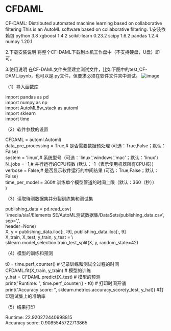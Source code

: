 # CFDAML
CF-DAML: Distributed automated machine learning based on collaborative filtering
This is an AutoML software based on collaborative filtering.
1.安装依赖包
python 3.8
xgboost 1.4.2
scikit-learn 0.23.2
scipy 1.6.2
pandas 1.2.4
numpy 1.20.1

2.下载安装说明
将整个CF-DAML下载到本机工作盘中（不支持硬盘，U盘）即可。

3.使用说明
在CF-DAML文件夹里建立测试文件，比如下图中的test_CF-DAML.ipynb，也可以是.py文件，但要求必须在软件文件夹中测试。
![image](https://user-images.githubusercontent.com/42956088/170662085-2cdeae78-b696-4048-98a6-1ac8d7597fa3.png)


（1）导入函数库

import pandas as pd  
import numpy as np  
import AutoML8w_stack as automl  
import sklearn  
import time  


（2）软件参数的设置

CFDAML = automl.Automl(  
data_pre_processing = True,# 是否需要数据预处理 (可选：True,False；默认：False)  
system = 'linux',# 系统型号（可选：'linux','windows','mac'；默认：'linux'）  
N_jobs = -1,# 并行运行的CPU核数 (默认：-1（表示使用机器所有CPU核）)  
verbose = False,# 是否显示软件运行的中间结果 (可选：True,False；默认：False)  
time_per_model = 360# 训练单个模型管道的时间上限（默认：360（秒））  
)  


（3）读取待测数据集并分裂训练集和测试集  

publishing_data = pd.read_csv(  
'/media/sia1/Elements SE/AutoML测试数据集/DataSets/publishing_data.csv',  
sep=',',  
header=None)  
X, y = publishing_data.iloc[:, :9], publishing_data.iloc[:, 9]  
X_train, X_test, y_train, y_test = \  
sklearn.model_selection.train_test_split(X, y, random_state=42)  


（4）模型的训练和预测

t0 = time.perf_counter() # 记录训练和测试全过程的时间  
CFDAML.fit(X_train, y_train) # 模型的训练  
y_hat = CFDAML.predict(X_test) # 模型的预测  
print("Runtime: ", time.perf_counter() - t0) # 打印时间开销  
print("Accuracy score: ", sklearn.metrics.accuracy_score(y_test, y_hat)) #打印测试集上的准确率  


（5）结果打印

Runtime: 22.920272440998815  
Accuracy score: 0.9085545722713865  

